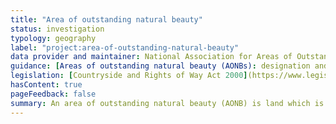 ```yaml
---
title: "Area of outstanding natural beauty"
status: investigation
typology: geography
label: "project:area-of-outstanding-natural-beauty"
data provider and maintainer: National Association for Areas of Outstanding Natural Beauty 
guidance: [Areas of outstanding natural beauty (AONBs): designation and management](https://www.gov.uk/guidance/areas-of-outstanding-natural-beauty-aonbs-designation-and-management)
legislation: [Countryside and Rights of Way Act 2000](https://www.legislation.gov.uk/ukpga/2000/37/part/IV)
hasContent: true
pageFeedback: false
summary: An area of outstanding natural beauty (AONB) is land which is protected in order to conserve and enhance its natural beauty.
---
```



